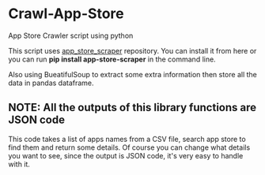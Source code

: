 # Crawl-App-Store
App Store Crawler script using python

This script uses <a href="https://github.com/cowboy-bebug/app-store-scraper">app_store_scraper</a> repository. You can install it from here or you can run <italic><b>pip install app-store-scraper</b></italic> in the command line.

Also using BueatifulSoup to extract some extra information then store all the data in pandas dataframe.

## NOTE: All the outputs of this library functions are JSON code

This code takes a list of apps names from a CSV file, search app store to find them and return some details. Of course you can change what details you want to see, since the output is JSON code, it's very easy to handle with it.
